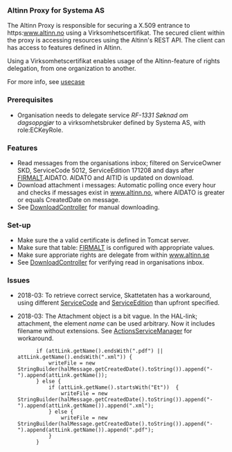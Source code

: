 ### Altinn Proxy for Systema AS

The Altinn Proxy is responsible for securing a X.509 entrance to https:www.altinn.no using a Virksomhetscertifikat.
The secured client within the proxy is accessing resources using the Altinn's REST API.
The client can has access to features defined in Altinn.

Using a Virksomhetscertifikat enables usage of the Altinn-feature of rights delegation, from one organization to another.

For more info, see [usecase](UC.md)


### Prerequisites
* Organisation needs to delegate service *RF-1331 Søknad om dagsoppgjør* to a virksomhetsbruker defined by Systema AS, with role:ECKeyRole.

### Features
* Read messages from the organisations inbox; filtered on ServiceOwner SKD, ServiceCode 5012, ServiceEdition 171208 and days after [FIRMALT](https://github.com/SystemaAS/syjservicescommon/blob/master/src/main/no/systema/jservices/common/dao/FirmaltDao.java).AIDATO. AIDATO and AITID is updated on download.
* Download attachment i messages: Automatic polling once every hour and checks if messages exist in www.altinn.no, where AIDATO is greater or equals CreatedDate on message.
* See [DownloadController](https://github.com/SystemaAS/altinn-proxy/blob/master/src/no/systema/altinn/DownloadController.java) for manual downloading.


### Set-up
* Make sure the a valid certificate is defined in Tomcat server.
* Make sure that table: [FIRMALT](https://github.com/SystemaAS/syjservicescommon/blob/master/src/main/no/systema/jservices/common/dao/FirmaltDao.java) is configured with appropriate values.
* Make sure approriate rights are delegate from within www.altinn.se 
* See [DownloadController](https://github.com/SystemaAS/altinn-proxy/blob/master/src/no/systema/altinn/DownloadController.java) for verifying read in organisations inbox.

### Issues
* 2018-03: To retrieve correct service, Skattetaten has a workaround, using different [ServiceCode](https://github.com/SystemaAS/altinn-proxy/blob/master/src/no/systema/altinn/entities/ServiceCode.java) and [ServiceEdition](https://github.com/SystemaAS/altinn-proxy/blob/master/src/no/systema/altinn/entities/ServiceEdition.java) than upfront specified.

* 2018-03: The Attachment object is a bit vague. In the HAL-link; attachment, the element _name_ can be used arbitrary. Now it includes filename without extensions.
  See [ActionsServiceManager](https://github.com/SystemaAS/altinn-proxy/blob/master/src/no/systema/altinn/integration/ActionsServiceManager.java) for workaround. 

			if (attLink.getName().endsWith(".pdf") || attLink.getName().endsWith(".xml")) { 
				writeFile = new StringBuilder(halMessage.getCreatedDate().toString()).append("-").append(attLink.getName());
			} else {
				if (attLink.getName().startsWith("Et"))  {
					writeFile = new StringBuilder(halMessage.getCreatedDate().toString()).append("-").append(attLink.getName()).append(".xml");
				} else {
					writeFile = new StringBuilder(halMessage.getCreatedDate().toString()).append("-").append(attLink.getName()).append(".pdf");
				}
			}  
 
